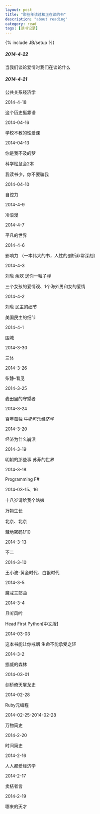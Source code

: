 ```yaml
---
layout: post
title: "那些年读过和正在读的书"
description: "about reading"
category: read 
tags: [读书记录]
---
```

{% include JB/setup %}

##### 2014-4-22

当我们谈论爱情时我们在谈论什么
   
##### 2014-4-21

公共关系经济学

2014-4-18

这个历史挺靠谱
             
2014-04-16

学校不教的性爱课

2014-04-13

你是我不及的梦

科学松鼠会2本

我读书少，你不要骗我

2014-04-10

自控力

2014-4-9

冷浪漫
   
2014-4-7

平凡的世界
     
2014-4-6

影响力
（一本伟大的书，人性的剖析非常深刻）
                               
2014-4-3

刘瑜 余欢 送你一粒子弹                   

三个女孩的爱情观、1个海外男和女的爱情                              

2014-4-2

刘瑜 民主的细节

美国民主的细节
            
            
2014-4-1

围城

2014-3-30

三体

2014-3-26

柴静-看见

    
2014-3-25

麦田里的守望者

2014-3-24

百年孤独
牛奶可乐经济学          
   
2014-3-20

经济为什么崩溃
             
2014-3-19

明朝的那些事
苏菲的世界      

2014-3-18

Programming F#

2014-03-15、16

十八岁请给我个姑娘

万物生长

北京、北京

藏地密码1/10
                               
2014-3-13

不二

2014-3-10

王小波-黄金时代、白银时代                

2014-3-5

魔戒三部曲
               
2014-3-4

且听风吟

Head First Python[中文版]


2014-03-03

这本书能让你戒烟
生命不能承受之轻

2014-3-2

挪威的森林

2014-03-01

剑桥倚天屠龙史

2014-02-28

Ruby元编程

2014-02-25-2014-02-28

万物简史



2014-2-20

时间简史

2014-2-16

人人都爱经济学

2014-2-17

卖桔者言

2014-2-19

哪来的天才

  

  







